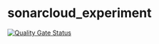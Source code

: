 # sonarcloud_experiment

[![Quality Gate Status](https://sonarcloud.io/api/project_badges/measure?project=sydneybarlow_sonarcloud_experiment&metric=alert_status)](https://sonarcloud.io/dashboard?id=sydneybarlow_sonarcloud_experiment)
